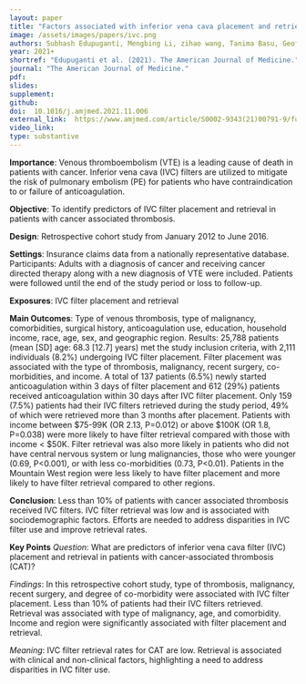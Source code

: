 ```yaml
---
layout: paper
title: "Factors associated with inferior vena cava placement and retrieval for patients with cancer associated thrombosis"
image: /assets/images/papers/ivc.png
authors: Subhash Edupuganti, Mengbing Li, zihao wang, Tanima Basu, Geoffrey Barnes, Marc Carrier, Suman Sood, Jennifer Griggs, Jordan Schaefer
year: 2021+
shortref: "Edupuganti et al. (2021). The American Journal of Medicine."
journal: "The American Journal of Medicine."
pdf: 
slides: 
supplement: 
github: 
doi:  10.1016/j.amjmed.2021.11.006
external_link:  https://www.amjmed.com/article/S0002-9343(21)00791-9/fulltext
video_link: 
type: substantive
---
```


**Importance**: Venous thromboembolism (VTE) is a leading cause of death in patients with cancer. Inferior vena cava (IVC) filters are utilized to mitigate the risk of pulmonary embolism (PE) for patients who have contraindication to or failure of anticoagulation. 

**Objective**: To identify predictors of IVC filter placement and retrieval in patients with cancer associated thrombosis.

**Design**: Retrospective cohort study from January 2012 to June 2016.

**Settings**: Insurance claims data from a nationally representative database.
Participants: Adults with a diagnosis of cancer and receiving cancer directed therapy along with a new diagnosis of VTE were included. Patients were followed until the end of the study period or loss to follow-up. 

**Exposures**: IVC filter placement and retrieval

**Main Outcomes**: Type of venous thrombosis, type of malignancy, comorbidities, surgical history, anticoagulation use, education, household income, race, age, sex, and geographic region. 
Results: 25,788 patients (mean [SD] age: 68.3 [12.7] years) met the study inclusion criteria, with 2,111 individuals (8.2%) undergoing IVC filter placement. Filter placement was associated with the type of thrombosis, malignancy, recent surgery, co-morbidities, and income. A total of 137 patients (6.5%) newly started anticoagulation within 3 days of filter placement and 612 (29%) patients received anticoagulation within 30 days after IVC filter placement. Only 159 (7.5%) patients had their IVC filters retrieved during the study period, 49% of which were retrieved more than 3 months after placement. Patients with income between $75-99K (OR 2.13, P=0.012) or above $100K (OR 1.8, P=0.038) were more likely to have filter retrieval compared with those with income < $50K. Filter retrieval was also more likely in patients who did not have central nervous system or lung malignancies, those who were younger (0.69, P<0.001), or with less co-morbidities (0.73, P<0.01). Patients in the Mountain West region were less likely to have filter placement and more likely to have filter retrieval compared to other regions.

**Conclusion**: Less than 10% of patients with cancer associated thrombosis received IVC filters. IVC filter retrieval was low and is associated with sociodemographic factors. Efforts are needed to address disparities in IVC filter use and improve retrieval rates.



**Key Points**
*Question*: What are predictors of inferior vena cava filter (IVC) placement and retrieval in patients with cancer-associated thrombosis (CAT)?

*Findings*: In this retrospective cohort study, type of thrombosis, malignancy, recent surgery, and degree of co-morbidity were associated with IVC filter placement. Less than 10% of patients had their IVC filters retrieved. Retrieval was associated with type of malignancy, age, and comorbidity. Income and region were significantly associated with filter placement and retrieval.

*Meaning*: IVC filter retrieval rates for CAT are low. Retrieval is associated with clinical and non-clinical factors, highlighting a need to address disparities in IVC filter use. 


